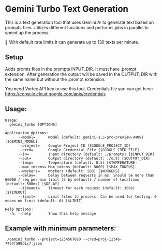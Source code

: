 # Gemini Turbo Text Generation

This is a text generation tool that uses Gemini AI to generate text based on prompts files.
Utilizes different locations and performs jobs in parallel to speed up the process.

🚀 With default rate limits it can generate up to 130 texts per minute.

## Setup

Adds promts files in the prompts INPUT_DIR.
It must have .prompt extension. After generation the output will be saved in the OUTPUT_DIR
with the same name but without the .prompt extension.

You need Vortex API key to use this tool.
Credentials file you can get here: https://console.cloud.google.com/apis/credentials

## Usage:

```
Usage:
  gemini_turbo [OPTIONS]

Application Options:
      --model=      Model (default: gemini-1.5-pro-preview-0409) [$GEMINI_MODEL]
      --project=    Google Project ID [$GOOGLE_PROJECT_ID]
      --cred=       Google Credential File [$GOOGLE_CRED_FILE]
      --in=         Input directory (default: ./prompts) [$INPUT_DIR]
      --out=        Output directory (default: ./out) [$OUTPUT_DIR]
      --temp=       Temperature (default: 0.5) [$TEMPERATURE]
      --max_tokens= Max tokens (default: 8000) [$MAX_TOKENS]
      --workers=    Workers (default: 500) [$WORKERS]
      --delay=      Delay between requests in ms. Should be more than 60000 / req per min limit (5 by default) / number of locations (default: 500ms) [$DELAY]
      --timeout=    Timeout for each request (default: 300s) [$TIMEOUT]
      --limit=      Limit files to process. Can be used for testing. 0 means no limit (default: 0) [$LIMIT]

Help Options:
  -h, --help        Show this help message

```

## Example with minimum parameters:

```
./gemini_turbo --project=1234567890 --cred=proj-12346-7464f599b1c7.json
```
